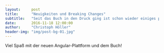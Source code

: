 ```yaml
---
layout:     post
title:      "Neuigkeiten und Breaking Changes"
subtitle:   "Seit das Buch in den Druck ging ist schon wieder einiges passiert - Die wichtigsten Neuigkeiten zur Angular Plattform finden Sie in Zukunft hier"
date:       2016-11-18 12:00:00
author:     "Christoph Höller"
header-img: "img/post-bg-01.jpg"
---
```


<p>Viel Spaß mit der neuen Angular-Plattform und dem Buch!</p>


